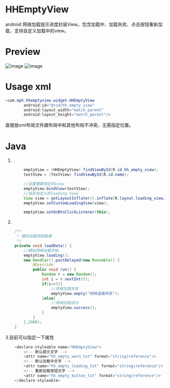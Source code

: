 # HHEmptyView
android 网络加载提示进度封装View。包含加载中、加载失败、点击按钮重新加载，支持自定义加载中的view。
# Preview
 ![image](https://github.com/hcs-xph/HHEmptyView/blob/master/screen/Screenshot_2016-09-18-17-35-39.png)
 ![image](https://github.com/hcs-xph/HHEmptyView/blob/master/screen/Screenshot_2016-09-18-17-35-48.png)
# Usage xml
```java  
<com.mph.hhemptyview.widget.HHEmptyView
        android:id="@+id/hh_empty_view"
        android:layout_width="match_parent"
        android:layout_height="match_parent"/>
```
直接放xml布局文件跟布局中和其他布局不冲突，无需指定位置。
# Java
1.
```java
        emptyView = (HHEmptyView) findViewById(R.id.hh_empty_view);
        textView = (TextView) findViewById(R.id.name);

        //设置需要绑定的view
        emptyView.bindView(textView);
        //指定自定义的loading View
        View view = getLayoutInflater().inflate(R.layout.loading_view, null);
        emptyView.setCustomLoadingView(view);

        emptyView.setOnBtnClickListener(this);
```
2.
```java
    /**
     * 模拟加载网络数据
     */
    private void loadData() {
        //模拟网络加载开始
        emptyView.loading();
        new Handler().postDelayed(new Runnable() {
            @Override
            public void run() {
                Random r = new Random();
                int i = r.nextInt(5);
                if(i<=3){
                    //网络加载失败
                    emptyView.empty("网络连接失败");
                }else{
                    //网络加载成功
                    emptyView.success();
                }
            }
        },2000);
    }
```
3.目前可以指定一下属性
```java
    <declare-styleable name="HHEmptyView">
        <!-- 默认提示文字 -->
        <attr name="hh_empty_warn_txt" format="string|reference"/>
        <!-- 默认加载中文字 -->
        <attr name="hh_empty_loading_txt" format="string|reference"/>
        <!-- 重新加载按钮文字 -->
        <attr name="hh_empty_button_txt" format="string|reference"/>
    </declare-styleable>
```


